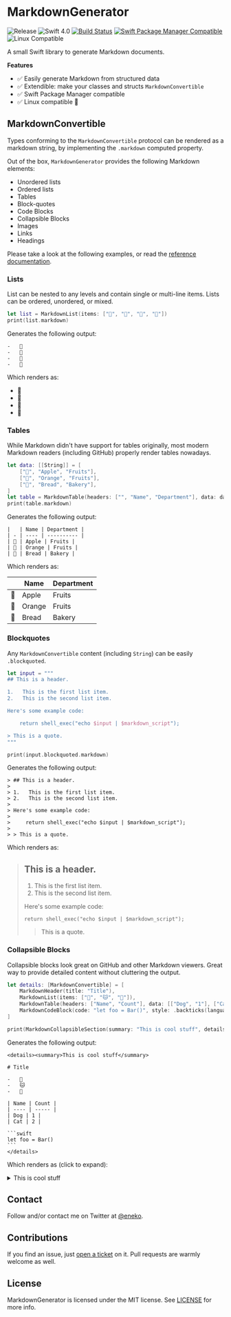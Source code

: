 # MarkdownGenerator


![Release](https://img.shields.io/github/release/eneko/markdowngenerator.svg)
![Swift 4.0](https://img.shields.io/badge/Swift-4.0-orange.svg)
[![Build Status](https://travis-ci.org/eneko/MarkdownGenerator.svg?branch=master)](https://travis-ci.org/eneko/MarkdownGenerator)
[![Swift Package Manager Compatible](https://img.shields.io/badge/spm-compatible-brightgreen.svg)](https://swift.org/package-manager)
![Linux Compatible](https://img.shields.io/badge/linux-compatible%20🐧-brightgreen.svg)

A small Swift library to generate Markdown documents.

**Features**
- ✅ Easily generate Markdown from structured data
- ✅ Extendible: make your classes and structs `MarkdownConvertible`
- ✅ Swift Package Manager compatible
- ✅ Linux compatible 🐧


## MarkdownConvertible
Types conforming to the `MarkdownConvertible` protocol can be rendered as a
markdown string, by implementing the `.markdown` computed property.

Out of the box, `MarkdownGenerator` provides the following Markdown elements:

- Unordered lists
- Ordered lists
- Tables
- Block-quotes
- Code Blocks
- Collapsible Blocks
- Images
- Links
- Headings

Please take a look at the following examples, or read the [reference documentation](/Docs/Reference/MarkdownGenerator).

### Lists
List can be nested to any levels and contain single or multi-line items. Lists can be ordered, unordered, or mixed.

```swift
let list = MarkdownList(items: ["🍏", "🍌", "🍊", "🍇"])
print(list.markdown)
```

Generates the following output:

    -   🍏
    -   🍌
    -   🍊
    -   🍇

Which renders as:

-   🍏
-   🍌
-   🍊
-   🍇


### Tables
While Markdown didn't have support for tables originally, most modern Markdown readers (including GitHub) properly render tables nowadays.

```swift
let data: [[String]] = [
    ["🍏", "Apple", "Fruits"],
    ["🍊", "Orange", "Fruits"],
    ["🥖", "Bread", "Bakery"],
]
let table = MarkdownTable(headers: ["", "Name", "Department"], data: data)
print(table.markdown)
```

Generates the following output:

    |   | Name | Department |
    | - | ---- | ---------- |
    | 🍏 | Apple | Fruits |
    | 🍊 | Orange | Fruits |
    | 🥖 | Bread | Bakery |

Which renders as:

|   | Name | Department |
| - | ---- | ---------- |
| 🍏 | Apple | Fruits |
| 🍊 | Orange | Fruits |
| 🥖 | Bread | Bakery |


### Blockquotes

Any `MarkdownConvertible` content (including `String`) can be easily `.blockquoted`.

```swift
let input = """
## This is a header.

1.   This is the first list item.
2.   This is the second list item.

Here's some example code:

    return shell_exec("echo $input | $markdown_script");

> This is a quote.
"""

print(input.blockquoted.markdown)
```

Generates the following output:

    > ## This is a header.
    >
    > 1.   This is the first list item.
    > 2.   This is the second list item.
    >
    > Here's some example code:
    >
    >     return shell_exec("echo $input | $markdown_script");
    >
    > > This is a quote.

Which renders as:

> ## This is a header.
>
> 1.   This is the first list item.
> 2.   This is the second list item.
>
> Here's some example code:
>
>     return shell_exec("echo $input | $markdown_script");
>
> > This is a quote.


### Collapsible Blocks
Collapsible blocks look great on GitHub and other Markdown viewers. Great way to provide detailed content without cluttering the output.

```swift
let details: [MarkdownConvertible] = [
    MarkdownHeader(title: "Title"),
    MarkdownList(items: ["🐶", "🐱", "🦊"]),
    MarkdownTable(headers: ["Name", "Count"], data: [["Dog", "1"], ["Cat", "2"]]),
    MarkdownCodeBlock(code: "let foo = Bar()", style: .backticks(language: "swift"))
]

print(MarkdownCollapsibleSection(summary: "This is cool stuff", details: details).markdown)
```

Generates the following output:

    <details><summary>This is cool stuff</summary>

    # Title

    -   🐶
    -   🐱
    -   🦊

    | Name | Count |
    | ---- | ----- |
    | Dog | 1 |
    | Cat | 2 |

    ```swift
    let foo = Bar()
    ```
    </details>

Which renders as (click to expand):

<details><summary>This is cool stuff</summary>

# Title

-   🐶
-   🐱
-   🦊

| Name | Count |
| ---- | ----- |
| Dog | 1 |
| Cat | 2 |

```swift
let foo = Bar()
```
</details>


## Contact
Follow and/or contact me on Twitter at [@eneko](https://www.twitter.com/eneko).


## Contributions
If you find an issue, just [open a ticket](https://github.com/eneko/MarkdownGenerator/issues/new)
on it. Pull requests are warmly welcome as well.


## License
MarkdownGenerator is licensed under the MIT license. See [LICENSE](/LICENSE) for more info.
